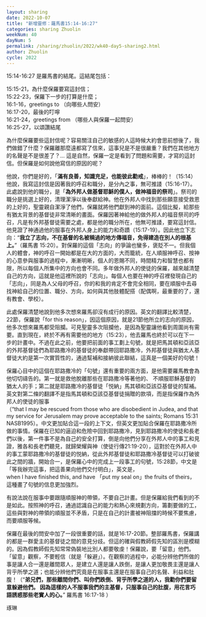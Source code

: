 ```yaml
---
layout: sharing
date: 2022-10-07
title: "新增靈修：羅馬書15:14-16:27"
categories: sharing Zhuolin
weekNum: 40
dayNum: 5
permalink: /sharing/zhuolin/2022/wk40-day5-sharing2.html
author: Zhuolin
cycle: 2022
---  
```


15:14-16:27 是羅馬書的結尾。這結尾包括：

15:15-21，為什麼保羅要寫這封信；  
15:22-23，保羅下一步的打算是什麼；  
16:1-16，greetings to （向哪些人問安）  
16:17-20，最後的叮嚀  
16:21-24，greetings from （哪些人與保羅一起問安）  
16:25-27，以頌讚結尾

為什麼保羅要些這封信呢？容易關注自己的敏感的人這時候大約會思前想後了，我們做錯了什麼？保羅離那麼遠都寫了信來，這事兒是不是很嚴重？我們在其他地方的名聲是不是很差了？… 這是自然，保羅一定是看到了問題和需要，才寫的這封信。但保羅是如何說他寫信的原因的呢？

他說，你們是好的，「**滿有良善，知識充足，也能彼此勸戒**」，棒棒的！（15:14）  
他說，我寫這封信是因著我的呼召和職分，是分內之事，無可推諉（15:16-17）。此處說到他的職分，是「**為外邦人做基督耶穌的僕人，做神福音的祭司**」。祭司的職分是挑選上好的，清理潔淨以後奉獻給神。他在外邦人中找到那些願意接受救恩的上好的，聖靈親自潔淨了他們，保羅就將他們獻到神的面前。這個比擬，給那些有猶太背景的基督徒非常清晰的畫面。保羅因著神給他的做外邦人的福音祭司的呼召，凡是有外邦基督徒需要之處，都是他的職分所在，他無可推諉，要寫這封信。  
他見證了神通過他的服事在外邦人身上的能力和奇蹟（15:17-19）。因此他立下志向：“**我立了志向，不在基督的名被稱過的地方傳福音，免得建造在別人的根基上。**”（羅馬書‬ ‭15:20‬）。對保羅的這個「志向」的爭論也蠻多，褒貶不一。但我個人的體會，神的呼召一開始都是在大的方面的，大而籠統，在人順服神呼召、按神的心意參與服事的過程中，漸漸明晰，個人的恩賜不同，時間精力和智慧也都有限，所以每個人所集中的方向也會不同。多年做外邦人的使徒的保羅，越來越清楚自己的方向，這就是他這裡所說的「志向」。每個人也要在神的呼召裡發現自己的「志向」，同是為人父母的呼召，你的和我的肯定不會完全相同，要在順服中去尋找神給自己的位置、職分、方向，如何與其他肢體配搭（配偶啊，最重要的了，還有教會、學校）。

此處保羅清楚地說到他多次想來羅馬卻沒有成行的原因。英文的翻譯比較清楚，22節，保羅說「for this reason」，因這個原因，就是21節他所立的志向的原因，他多次想來羅馬都受阻攔。可見聖靈多次阻攔他，是因為聖靈讓他看到周圍尚有需要。直到現在，終於不再有需要他的地方（15:23），他去羅馬也終於可以在下一步的計畫中。不過在此之前，他要把前面的事工劃上句號，就是把馬其頓和亞該亞的外邦基督徒們為耶路撒冷的基督徒的奉獻帶回耶路撒冷，外邦基督徒與猶太人基督徒大約是第一次實質性的，通過幫補和接納彼此聯結，這真是一個美好的句號！

保羅心目中的這個在耶路撒冷的「句號」還有重要的兩方面，是他需要羅馬教會為他切切禱告的。第一就是救他脫離那些在耶路撒冷等著他的、 不順服耶穌基督的猶太人的手；第二就是耶路撒冷的基督徒「悦納」馬其頓和亞該亞基督徒的幫補。英文對第二條的翻譯不是指馬其頓和亞該亞基督徒捐贈的款項，而是指保羅作為外邦人的使徒的服事（“that I may be rescued from those who are disobedient in Judea, and that my service for Jerusalem may prove acceptable to the saints; Romans‬ ‭15:31‬ ‭NASB1995‬‬）。中文更加貼合這一段的上下文，但英文更加貼合保羅在耶路撒冷所做的事情。保羅在已知的逼迫和危險中回到耶路撒冷，見到耶路撒冷的使徒和長老們以後，第一件事不是為自己的安全打算，倒是向他們分享在外邦人中的事工和見證，雅各和長老們聽見，就歸榮耀與神（使徒行傳21:19-20），這對於在外邦人中的事工蒙耶路撒冷的基督徒的悦納，從此外邦基督徒和耶路撒冷基督徒可以打破彼此之間的牆，開始合一，是保羅心中的完成上一段事工的句號，15:28節，中文是「等我辦完這事，把這善果向他們交付明白」，英文是，when I have finished this, and have 「put my seal on」the fruits of theirs，這種畫了句號的信息更加強烈。

有說法說在服事中要跟隨順服神的帶領，不要自己計畫。但是保羅給我們看到的不是如此。按照神的呼召，通過認識自己的能力和熱心來規劃方向，籌劃要做的工，這些與對神的帶領的順服並不矛盾，只是在自己的計畫被神阻擋的時候不要焦慮，而要順服等候。

保羅在最後的問安中加了一段很重要的話，就是16:17-20節。整部羅馬書，保羅講的都是一群愛主的基督徒之間的意見分歧。但這的確與假教師假先知的區別是模糊的。因為假教師假先知常常偽裝地比別人都要敬虔！保羅說，要「留意」他們。「留意」觀察，不要輕信（就是「躲避」）。在觀察的過程中，必能分辨他們所做的事是讓人合一還是離間眾人，是建立人還是讓人跌倒，是讓人更加敬畏主還是讓人背乎所學之道；也能分辨他們究竟是在服事主還是在服事自己的名聲、利益和肚腹！（“**弟兄們，那些離間你們、叫你們跌倒、背乎所學之道的人，我勸你們要留意躲避他們。 因為這樣的人不服事我們的主基督，只服事自己的肚腹，用花言巧語誘惑那些老實人的心。**” 羅馬書‬ ‭16:17-18‬ ）


琢琳
